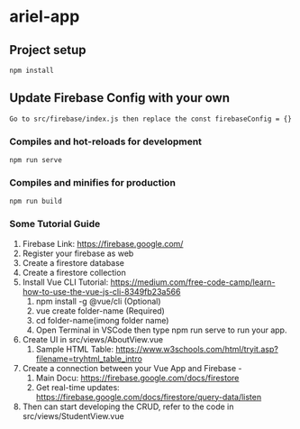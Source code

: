 # ariel-app

## Project setup
```
npm install
```

## Update Firebase Config with your own
```
Go to src/firebase/index.js then replace the const firebaseConfig = {}
```

### Compiles and hot-reloads for development
```
npm run serve
```

### Compiles and minifies for production
```
npm run build
```

### Some Tutorial Guide

1. Firebase Link: https://firebase.google.com/
2. Register your firebase as web 
3. Create a firestore database 
4. Create a firestore collection 
5. Install Vue CLI
   Tutorial: https://medium.com/free-code-camp/learn-how-to-use-the-vue-js-cli-8349fb23a566
   1. npm install -g @vue/cli (Optional)
   2. vue create folder-name (Required)
   3. cd folder-name(imong folder name)
   4. Open Terminal in VSCode then type npm run serve to run your app.
6. Create UI in src/views/AboutView.vue 
   1. Sample HTML Table: https://www.w3schools.com/html/tryit.asp?filename=tryhtml_table_intro
7. Create a connection between your Vue App and Firebase - 
   1. Main Docu: https://firebase.google.com/docs/firestore
   2. Get real-time updates: https://firebase.google.com/docs/firestore/query-data/listen
8. Then can start developing the CRUD, refer to the code in src/views/StudentView.vue
